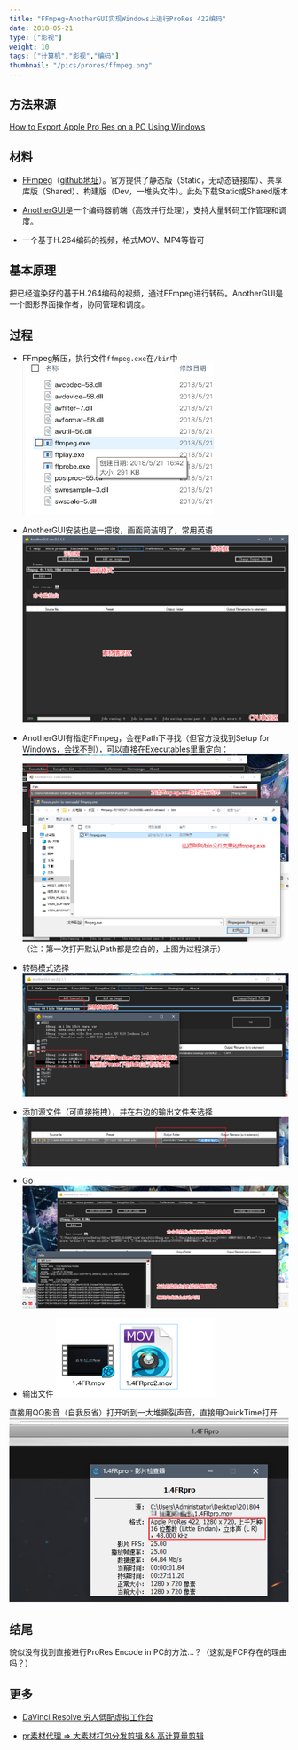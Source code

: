 ```yaml
---
title: "FFmpeg+AnotherGUI实现Windows上进行ProRes 422编码"
date: 2018-05-21
type: ["影视"]
weight: 10
tags: ["计算机","影视","编码"]
thumbnail: "/pics/prores/ffmpeg.png"
---
```

## 方法来源

[How to Export Apple Pro Res on a PC Using Windows](https://www.youtube.com/watch?v=HcBHItw4niM)

## 材料

- [FFmpeg](https://ffmpeg.zeranoe.com/builds/)（[github地址](https://github.com/FFmpeg)）。官方提供了静态版（Static，无动态链接库）、共享库版（Shared）、构建版（Dev，一堆头文件）。此处下载Static或Shared版本

- [AnotherGUI](http://www.stuudio.ee/anothergui/)是一个编码器前端（高效并行处理），支持大量转码工作管理和调度。

- 一个基于H.264编码的视频，格式MOV、MP4等皆可

## 基本原理

把已经渲染好的基于H.264编码的视频，通过FFmpeg进行转码。AnotherGUI是一个图形界面操作者，协同管理和调度。

## 过程

- FFmpeg解压，执行文件``ffmpeg.exe``在``/bin``中
![](/pics/prores/01.png)

- AnotherGUI安装也是一把梭，画面简洁明了，常用英语
![](/pics/prores/02.png)

- AnotherGUI有指定FFmpeg，会在Path下寻找（但官方没找到Setup for Windows，会找不到），可以直接在Executables里重定向：
![](/pics/prores/03.png)
（注：第一次打开默认Path都是空白的，上图为过程演示）

- 转码模式选择
![](/pics/prores/04.png)

- 添加源文件（可直接拖拽），并在右边的输出文件夹选择
![](/pics/prores/06.png)

- Go
![](/pics/prores/07.png)

- 输出文件
![](/pics/prores/08.png)

直接用QQ影音（自我反省）打开听到一大堆撕裂声音，直接用QuickTime打开
![](/pics/prores/05.png)

## 结尾

貌似没有找到直接进行ProRes Encode in PC的方法…？（这就是FCP存在的理由吗？）

## 更多

- [DaVinci Resolve 穷人低配虚拟工作台](https://visnz.github.io/post/davinciresolve/)

- [pr素材代理 => 大素材打包分发剪辑 && 高计算量剪辑](https://visnz.github.io/post/video-proxy/)
